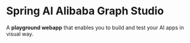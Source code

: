 # Spring AI Alibaba Graph Studio

A **playground webapp** that enables you to build and test your AI apps in visual way.

